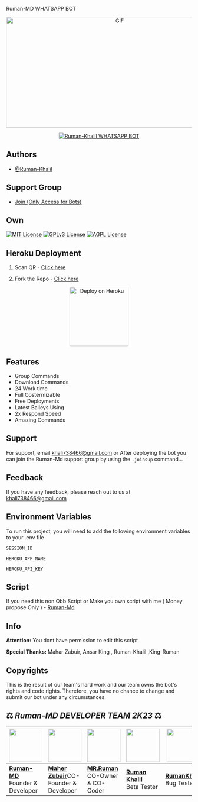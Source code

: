 Ruman-MD WHATSAPP BOT

<p align = center>   <img src="https://telegra.ph/file/83f07f94b470969a55013.jpg" alt="GIF" width="600" height="300"/> </p>

<p align  = center> <a href="#"><img title="Ruman-Khalil WHATSAPP BOT" src="https://img.shields.io/badge/Ruman-Khalil WhatsApp Bot-green?colorA=%23ff0000&colorB=%23017e40&style=for-the-badge"></a> </p>


## Authors
 
- [@Ruman-Khalil](https:/www/github.com/Ruman-MD)

## Support Group

- [Join (Only Access for Bots) ](https://chat.whatsapp.com/BAkIFqFa3MtIIFrG6yeGo2)

## Own

[![MIT License](https://img.shields.io/badge/License-MIT-green.svg)](https://choosealicense.com/licenses/mit/)
[![GPLv3 License](https://img.shields.io/badge/License-GPL%20v3-yellow.svg)](https://opensource.org/licenses/)
[![AGPL License](https://img.shields.io/badge/license-AGPL-blue.svg)](http://www.gnu.org/licenses/agpl-3.0)


## Heroku Deployment

1. Scan QR - [Click here](https://gpt-qr-web-scaner.onrender.com/Ruman-MD.html)

2. Fork the Repo - [Click here](https://github.com/Ruman-MD/Ruman-Md-WHATSAPP-BOT/fork)


<p align="center" >
    <a href="https://heroku.com/deploy?template=https://github.com/Ruman-MD/RUMAN-KHALIL">
    <img src="https://www.herokucdn.com/deploy/button.png" width="160px" alt="Deploy on Heroku" >
    </a>

</p>

<p align="center" >


## Features

- Group Commands
- Download Commands
- 24 Work time
- Full Costermizable
- Free Deployments
- Latest Baileys Using
- 2x Respond Speed
- Amazing Commands


## Support

For support, email khali738466@gmail.com or After deploying the bot you can join the Ruman-Md support group by using the `.joinsup` command…


## Feedback

If you have any feedback, please reach out to us at khali738466@gmail.com


## Environment Variables

To run this project, you will need to add the following environment variables to your .env file

`SESSION_ID`

`HEROKU_APP_NAME`

`HEROKU_API_KEY`


## Script 

If you need this non Obb Script or Make you own script with me ( Money propose Only ) - [Ruman-Md](https://wa.me/qr/2KGRWDHZERWOE1)




## Info

**Attention:** You dont have permission to edit this script

**Special Thanks:** Mahar Zabuir, Ansar King , Ruman-Khalil ,King-Ruman

## Copyrights

This is the result of our team's hard work and our team owns the bot's rights and code rights. Therefore, you have no chance to change and submit our bot under any circumstances.


## ⚖️  *Ruman-MD DEVELOPER TEAM* *2K23*  ⚖️

| <a href="https://github.com/ruman-md"><img src="https://telegra.ph/file/83f07f94b470969a55013.jpg" width=90 height=90></a> | <a href="https://github.com/ruman-md"><img src="https://telegra.ph/file/99f8663d33b980389f2e6.jpg" width=90 height=90></a> | <a href="https://github.com/ruman-md"><img src="https://telegra.ph/file/83f07f94b470969a55013.jpg" width=90 height=90></a> | <a href="https://github.com/ruman-md"><img src="https://telegra.ph/file/83f07f94b470969a55013.jpg" width=90 height=90></a> | <a href="https://github.com/ruman-md"><img src="https://telegra.ph/file/83f07f94b470969a55013.jpg" width=90 height=90></a> | <a href="https://github.com/ruman-md"><img src="https://telegra.ph/file/83f07f94b470969a55013.jpg" width=90 height=90></a> |
|---|---|---|---|---|---|
| **[Ruman-MD](https://github.com/ruman-md/)**</br>Founder & Developer</br> | **[Maher Zubair](https://github.com/Maher-Zubair)**</bring>CO-Founder & Developer</br> | **[MR.Ruman](https://github.com/ruman-md)**</br> CO-Owner & CO-Coder</br> | **[Ruman Khalil](https://github.com/ruman-md)**</br> Beta Tester | **[RumanKhalil](https://github.com/ruman-md)**</br> Bug Tester | **[Ruman-Khalil](https://github.com/ruman-md)**</br> Bug Tester |

